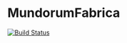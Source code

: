 # MundorumFabrica

[![Build Status](https://github.com/zimlit/MundorumFabrica.jl/actions/workflows/CI.yml/badge.svg?branch=main)](https://github.com/zimlit/MundorumFabrica.jl/actions/workflows/CI.yml?query=branch%3Amain)
